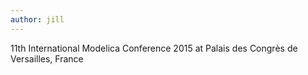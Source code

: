 ```yaml
---
author: jill
---
```

11th International Modelica Conference 2015 at Palais des Congrès de Versailles, France